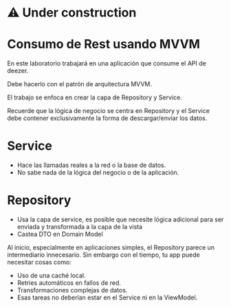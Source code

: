 # ⚠️ Under construction
# Consumo de Rest usando MVVM

En este laboratorio trabajará en una aplicación que consume el API de deezer.

Debe hacerlo con el patrón de arquitectura MVVM. 

El trabajo se enfoca en crear la capa de Repository y Service.

Recuerde que la lógica de negocio se centra en Repository y el Service debe contener exclusivamente la forma de descargar/enviar los datos.

# Service
- Hace las llamadas reales a la red o la base de datos.
- No sabe nada de la lógica del negocio o de la aplicación.

# Repository
- Usa la capa de service, es posible que necesite lógica adicional para ser enviada y transformada a la capa de la vista
- Castea DTO en Domain Model

Al inicio, especialmente en aplicaciones simples, el Repository parece un intermediario innecesario. Sin embargo con el tiempo, tu app puede necesitar cosas como:
- Uso de una caché local.
- Retries automáticos en fallos de red.
- Transformaciones complejas de datos.
- Esas tareas no deberían estar en el Service ni en la ViewModel.
